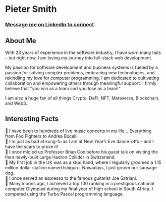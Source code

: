 # Pieter Smith

### [Message me on LinkedIn to connect](https://www.linkedin.com/in/pietersmith81)

## About Me

With 23 years of experience in the software industry, I have worn many hats – but right now, I am loving my journey into full-stack web development.

My passion for software development and business systems is fueled by a passion for solving complex problems, embracing new technologies, and rekindling my love for computer programming. I am dedicated to cultivating collaboration and empowering others through meaningful support. I firmly believe that "you win as a team and you lose as a team!"

I am also a huge fan of all things Crypto, DeFi, NFT, Metaverse, Blockchain, and Web3.

## Interesting Facts

🎫 I have been to hundreds of live music concerts in my life... Everything from Foo Fighters to Andrea Bocelli.  
🕺 I'm just as bad at kung-fu as I am at New Year’s Eve dance-offs – and I have the scars to prove it!  
🎤 I once mic'ed up Professor Brian Cox before his guest talk on visiting the then newly-built Large Hadron Collider in Switzerland.  
🐴 My first job in the UK was as a stud hand, where I regularly groomed a 1.15 million dollar stallion named Ishiguru. Nowadays, I just groom our sausage dog.  
🎸 I once served an espresso to the famous guitarist Joe Satriani.  
💾 Many moons ago, I achieved a top 100 ranking in a prestigious national computer Olympiad during my final year of high school in South Africa. I competed using the Turbo Pascal programming language.  
